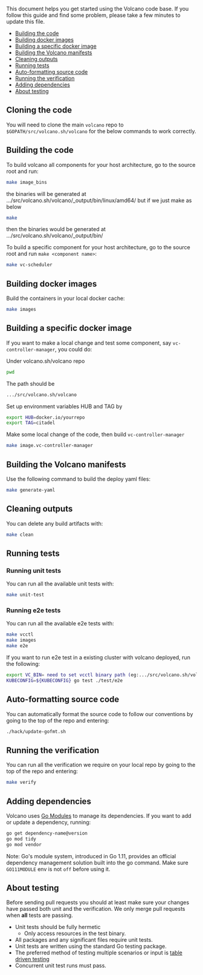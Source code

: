 This document helps you get started using the Volcano code base.
If you follow this guide and find some problem, please take
a few minutes to update this file.

- [Building the code](#building-the-code)
- [Building docker images](#building-docker-images)
- [Building a specific docker image](#building-a-specific-docker-image)
- [Building the Volcano manifests](#building-the-volcano-manifests)
- [Cleaning outputs](#cleaning-outputs)
- [Running tests](#running-tests)
- [Auto-formatting source code](#auto-formatting-source-code)
- [Running the verification](#running-the-verification)
- [Adding dependencies](#adding-dependencies)
- [About testing](#about-testing)


## Cloning the code

You will need to clone the main `volcano` repo to `$GOPATH/src/volcano.sh/volcano` for
the below commands to work correctly.

## Building the code

To build volcano all components for your host architecture, go to
the source root and run:

```bash
make image_bins
```
the binaries will be generated at .../src/volcano.sh/volcano/_output/bin/linux/amd64/
but if we just make as below

```bash
make
```
then the binaries would be generated at .../src/volcano.sh/volcano/_output/bin/

To build a specific component for your host architecture, go to
the source root and run `make <component name>`:

```bash
make vc-scheduler
```


## Building docker images

Build the containers in your local docker cache:

```bash
make images
```

## Building a specific docker image

If you want to make a local change and test some component, say `vc-controller-manager`, you
could do:

Under volcano.sh/volcano repo

```bash
pwd
```
The path should be

```bash
.../src/volcano.sh/volcano
```

Set up environment variables HUB and TAG by
```bash
export HUB=docker.io/yourrepo
export TAG=citadel
```

Make some local change of the code, then build `vc-controller-manager`

```bash
make image.vc-controller-manager
```

## Building the Volcano manifests

Use the following command to build the deploy yaml files:

```bash
make generate-yaml
```

## Cleaning outputs

You can delete any build artifacts with:

```bash
make clean
```

## Running tests

### Running unit tests

You can run all the available unit tests with:

```bash
make unit-test
```

### Running e2e tests

You can run all the available e2e tests with:

```bash
make vcctl
make images
make e2e
```

If you want to run e2e test in a existing cluster with volcano deployed, run the following:

```bash
export VC_BIN= need to set vcctl binary path (eg:.../src/volcano.sh/volcano/_output/bin/)
KUBECONFIG=${KUBECONFIG} go test ./test/e2e
```

## Auto-formatting source code

You can automatically format the source code to follow our conventions by going to the
top of the repo and entering:

```bash
./hack/update-gofmt.sh
```

## Running the verification

You can run all the verification we require on your local repo by going to the top of the repo and entering:

```bash
make verify
```

## Adding dependencies

Volcano uses [Go Modules](https://blog.golang.org/migrating-to-go-modules) to manage its dependencies.
If you want to add or update a dependency, running:

```bash
go get dependency-name@version
go mod tidy
go mod vendor
```

Note: Go's module system, introduced in Go 1.11, provides an official dependency management solution built into the go command.
      Make sure `GO111MODULE` env is not `off` before using it.

## About testing

Before sending pull requests you should at least make sure your changes have
passed both unit and the verification. We only merge pull requests when
**all** tests are passing.

- Unit tests should be fully hermetic
  - Only access resources in the test binary.
- All packages and any significant files require unit tests.
- Unit tests are written using the standard Go testing package.
- The preferred method of testing multiple scenarios or input is
  [table driven testing](https://github.com/golang/go/wiki/TableDrivenTests)
- Concurrent unit test runs must pass.
